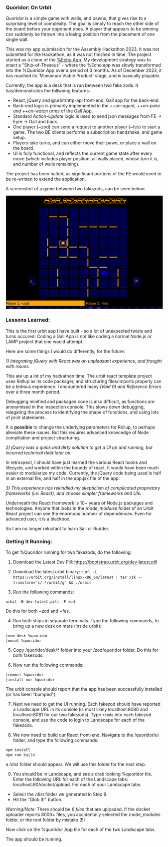 ### Quoridor: On Urbit

Quoridor is a simple game with walls, and pawns, that gives rise to a surprising level of complexity. The goal is simply to reach the other side of the board before your opponent does.  A player that appears to be winning can suddenly be thrown into a losing position from the placement of one single wall.  

This was my app submission for the Assembly Hackathon 2023. It was not submitted for the Hackathon, as it was not finished in time.  The project started as a clone of the [%Echo App](https://github.com/hoon-school/app-school-2023.8/blob/master/aa4.md).  My development strategy was to enact a "Ship-of-Theseus" - where the %Echo app was slowly transformed into the %Quoridor App over a period of 3 months. As of December 2023, it has reached its 'Miniumum Viable Product' stage, and is basically playable.

Currently, the app is a desk that is run between two fake zods. It has/demonstrates the follwoing features:

- React, jQuery and @urbit/http-api front-end, Gall app for the back-end.
- Back-end logic is primarily implemented in the *++on-agent, ++on-poke and ++on-watch arms* of the Gall App.
- Standard *Action-Update* logic is used to send json messages from FE -> Eyre -> Gall and back.
- One player (~zod) can send a request to another player (~fes) to start a game. The two BE clients performs a subscription handshake, and game setup.
- Players take turns, and can either move their pawn, or place a wall on the board.
- UI is fully functional, and reflects the current game state after every move (which includes player position, all walls placed, whose turn it is, and number of walls remaining).

The project has been halted, as significant portions of the FE would need to be re-written to extend the application.

A screenshot of a game between two fakezods, can be seen below:

![Gameplay](./media/gameplay.png)

### Lessons Learned:

This is the first urbit app I have built - so a lot of unexpected twists and turns occured.   Coding a Gall App is *not* like coding a normal Node.js or LAMP project that one would attempt. 

Here are some things I would do differently, for the future:

*1) Integrating jQuery with React was an unpleasant experience, and fraught with issues.*

This ate up a lot of my hackathon time. The urbit react template project uses Rollup as its code packager, and structuring files/imports properly can be a tedious experience. I encountered many *(Void 0) and Reference Errors* over a three month period.

Debugging minified and packaged code is also difficult, as functions are anonymised in the inspection console. This slows down debugging, relegating the process to identifying the shape of functions, and using lots of print statements.

It is **possible** to change the underlying parameters for Rollup, to perhaps alleviate these issues. But this requires advanced knowledge of Node compiliation and project structuring. 

*2) jQuery was a quick and dirty solution to get a UI up and running, but incurred technical debt later on.*

In retrospect, I should have just learned the various React hooks and lifecycle, and worked within the bounds of react. It would have been much easier to modularize my code. 
Currently, the jQuery code being used is half in an external file, and half in the app.jsx file of the app.

*3)  This experience has rekindled my skepticism of complicated proprietary frameworks (i.e: React), and choose simpler frameworks and UIs.*

Underneath the React framework is 10+ years of Node.js packages and technologies. Anyone that looks in the */node_modules* folder of an Urbit React project can see the enormous number of dependences.  Even for advanced user, it is a blackbox.

So I am no longer reluctant to learn Sail or Rudder.

### Getting It Running:

To get %Quoridor running for two fakezods, do the following:


1) Download the Latest Dev Pill:  https://bootstrap.urbit.org/dev-latest.pill

2) Download the latest urbit binary: 
`curl -L https://urbit.org/install/linux-x86_64/latest | tar xzk --transform='s/.*/urbit/g' && ./urbit`

3) Run the following commands:

```
urbit -B dev-latest.pill -F zod
```

Do this for both ~zod and ~fes.

4) Run both ships in separate terminals. Type the following commands, to bring up a new desk on mars (inside urbit):

```
|new-desk %quoridor
|mount %quoridor
```

5) Copy /quoridor/desk/* folder into your /zod/quoridor folder. Do this for both fakezods.

6) Now run the following commands:

```
|commit %quoridor
|install our %quoridor
```

The urbit console should report that the app has been successfully installed (or has been "bumped")

7) Next we need to get the UI running. Each fakezod should have reported a Landscape URL in its console (is most likely localhost:8080 and localhost:8081 for our two fakezods). Type `+code` into each fakezod console, and use the code to login to Landscape for each of the fakezods.

8) We now need to build our React front-end. Navigate to the /quoridor/ui folder, and type the following commands:

```
npm install
npm run build
```

a /dist folder should appear. We will use this folder for the next step.

9) You should be in Landscape, and see a drab looking %quoridor tile.  Enter the following URL for each of the Landscape tabs:  localhost:80<whatever>/docket/upload.  For each of your Landscape tabs:

-  Select the /dist folder we generated in Step 8.
- Hit the "Glob It!" button.

*Warning/Note:*  There should be *6 files* that are uploaded. If the docket uploader reports 8000+ files, you accidentally selected the /node_modules folder, or the root folder by mistake (!!)


Now click on the %quoridor App tile for each of the two Landscape tabs. 

The app should be running.

